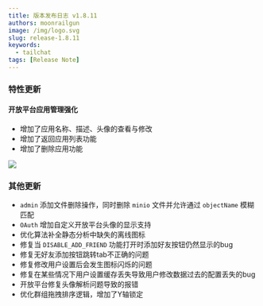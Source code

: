 ```yaml
---
title: 版本发布日志 v1.8.11
authors: moonrailgun
image: /img/logo.svg
slug: release-1.8.11
keywords:
  - tailchat
tags: [Release Note]
---
```


### 特性更新

#### 开放平台应用管理强化

- 增加了应用名称、描述、头像的查看与修改
- 增加了返回应用列表功能
- 增加了删除应用功能

![](/img/blog/release-note/v1.8.11/1.png)

### 其他更新

- `admin` 添加文件删除操作，同时删除 `minio` 文件并允许通过 `objectName` 模糊匹配
- `OAuth` 增加自定义开放平台头像的显示支持
- 优化算法补全静态分析中缺失的离线图标
- 修复当 `DISABLE_ADD_FRIEND` 功能打开时添加好友按钮仍然显示的bug
- 修复无好友添加按钮跳转tab不正确的问题
- 修复修改用户设置后会发生图标闪烁的问题
- 修复在某些情况下用户设置缓存丢失导致用户修改数据过去的配置丢失的bug
- 开放平台修复头像解析问题导致的报错
- 优化群组拖拽排序逻辑，增加了Y轴锁定
